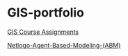 # GIS-portfolio

[GIS Course Assignments](https://github.com/IsakEklund/GIS-portfolio/tree/GIS-Course-Assignments)

[Netlogo-Agent-Based-Modeling-(ABM)](https://github.com/IsakEklund/GIS-portfolio/tree/Netlogo-Agent-Based-Modeling-(ABM))
